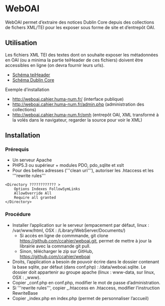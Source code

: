 # WebOAI

WebOAI permet d’extraire des notices Dublin Core depuis des collections de fichers XML/TEI pour les exposer sous forme de site et d’entrepôt OAI.

## Utilisation

Les fichiers XML TEI des textes dont on souhaite exposer les métadonnées en OAI  (ou a minima la partie teiHeader de ces fichiers) doivent être accessibles en ligne (on devra fournir leurs urls).

* [Schéma teiHeader](//ccahier.github.io/weboai/schema/teiHeader.html)
* [Schéma Dublin Core](//ccahier.github.io/weboai/schema/weboai.html)

Exemple d’installation
 * http://weboai.cahier.huma-num.fr/ (interface publique)
 * http://weboai.cahier.huma-num.fr/admin.php (administration des collections)
 * http://weboai.cahier.huma-num.fr/pmh (entrepôt OAI, XML transformé à la volés dans le navigateur, regarder la source pour voir le XML)

## Installation

### Prérequis

* Un serveur Apache
* PHP5.3 ou supérieur + modules PDO, pdo_sqlite et xslt
* Pour des belles adresses ('''clean uri'''), autoriser les .htaccess et les '''rewrite rules'''
```
<Directory ???????????? >
	Options Indexes FollowSymLinks
	AllowOverride All
	Require all granted
</Directory>
```

### Procédure

* Installer l’application sur le serveur (empacement par défaut, linux : /var/www/html, OSX : /Library/WebServer/Documents/)
  * Si accès en ligne de commmande, git clone https://github.com/ccahier/weboai.git, permet de mettre à jour la librairie avec la commande git pull.
  * Sinon, télécharger le zip sur GitHub, https://github.com/ccahier/weboai
* Droits, l’application a besoin de pouvoir écrire dans le dossier contenant la base sqlite, par défaut (dans conf.php) : /data/weboai.sqlite. Le dossier doit appartenir au groupe apache (linux : www-data,  sur linux, OSX :  _www).
* Copier _conf.php en conf.php, modifier le mot de passe d’administration.
* Si '''rewrite rules''', copier _.htaccess en .htaccess, modifier l’instruction RewriteBase
* Copier _index.php en index.php (permet de personnaliser l’accueil)
